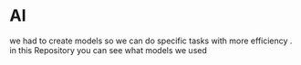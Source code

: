 # AI
we had to create models so we can do specific tasks with more efficiency . in this Repository you can see what models we used
